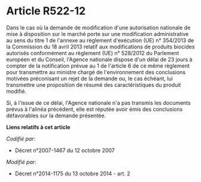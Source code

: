 # Article R522-12

Dans le cas où la demande de modification d'une autorisation nationale de mise à disposition sur le marché porte sur une
modification administrative au sens du titre 1 de l'annexe au règlement d'exécution (UE) n° 354/2013 de la Commission du 18
avril 2013 relatif aux modifications de produits biocides autorisés conformément au règlement (UE) n° 528/2012 du Parlement
européen et du Conseil, l'Agence nationale dispose d'un délai de 23 jours à compter de la notification prévue au 1 de
l'article 6 de ce même règlement pour transmettre au ministre chargé de l'environnement des conclusions motivées préconisant
un rejet de la demande ou, le cas échéant, lui transmettre une proposition de résumé des caractéristiques du produit
modifié. 

Si, à l'issue de ce délai, l'Agence nationale n'a pas transmis les documents prévus à l'alinéa précédent, elle est réputée
avoir émis des conclusions défavorables sur la demande présentée.

**Liens relatifs à cet article**

_Codifié par_:

  - Décret n°2007-1467 du 12 octobre 2007

_Modifié par_:

  - Décret n°2014-1175 du 13 octobre 2014 - art. 2
